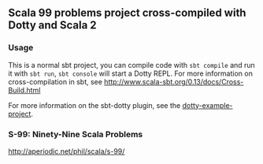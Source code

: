 ## Scala 99 problems project cross-compiled with Dotty and Scala 2

### Usage

This is a normal sbt project, you can compile code with `sbt compile` and run it
with `sbt run`, `sbt console` will start a Dotty REPL. For more information on
cross-compilation in sbt, see http://www.scala-sbt.org/0.13/docs/Cross-Build.html

For more information on the sbt-dotty plugin, see the
[dotty-example-project](https://github.com/lampepfl/dotty-example-project/blob/master/README.md).

### S-99: Ninety-Nine Scala Problems
http://aperiodic.net/phil/scala/s-99/